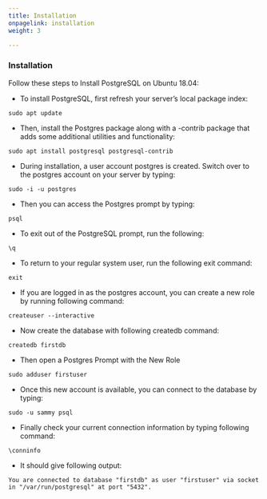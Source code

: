 ```yaml
---
title: Installation
onpagelink: installation
weight: 3

---
```


### Installation

Follow these steps to Install PostgreSQL on Ubuntu 18.04:

- To install PostgreSQL, first refresh your server’s local package index:
 
 ```
sudo apt update
```

- Then, install the Postgres package along with a -contrib package that adds some additional utilities and functionality:
 
 ```
sudo apt install postgresql postgresql-contrib
```

- During installation, a user account postgres is created. Switch over to the postgres account on your server by typing:
 
 ```
sudo -i -u postgres
```

- Then you can access the Postgres prompt by typing:
 
 ```
psql
```

- To exit out of the PostgreSQL prompt, run the following:
 
 ```
\q
```

- To return to your regular system user, run the following exit command:
 
 ```
exit
```

- If you are logged in as the postgres account, you can create a new role by running following command:
 
 ```
createuser --interactive
```

- Now create the database with following createdb command:
 
 ```
createdb firstdb
```

- Then open a Postgres Prompt with the New Role
 
 ```
sudo adduser firstuser
```

- Once this new account is available, you can connect to the database by typing:
 
 ```
sudo -u sammy psql
```

- Finally check your current connection information by typing following command:
 
 ```
\conninfo
```

- It should give following output:
 
 ```
You are connected to database "firstdb" as user "firstuser" via socket in "/var/run/postgresql" at port "5432".
```